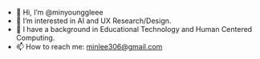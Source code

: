 - 👋 Hi, I’m @minyounggleee
- 👀 I’m interested in AI and UX Research/Design.
- 🌱 I have a background in Educational Technology and Human Centered Computing.
- 📫 How to reach me: minlee306@gmail.com

